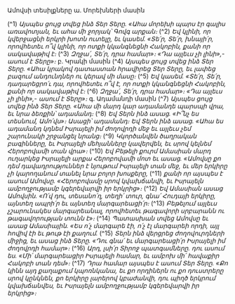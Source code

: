 
Ամովսի տեսիլքները
ա. Մորեխների մասին

(^1) _Այսպես ցույց տվեց ինձ Տեր Տերը.
«Ահա մորեխի պարս էր գալիս առավոտյան,
եւ ահա մի ջորյակ՝ Գովգ արքան։_
(^2) _Եվ կլինի, որ կվերջացնի երկրի խոտն ուտելը,
եւ կասեմ. «Տե՛ր, Տե՛ր, խնայի՛ր,
որովհետեւ ո՞վ կլինի, որ ոտքի կկանգնեցնի Հակոբին,
քանի որ սակավաթիվ է։_
(^3) _Զղջա՛, Տե՛ր, դրա համար»։
«Դա այլեւս չի լինի»,- ասում է Տերը»։_
բ. Կրակի մասին
(^4) _Այսպես ցույց տվեց ինձ Տեր Տերը.
«Ահա կրակով դատաստան հրավիրեց Տեր Տերը,
եւ լափեց բազում անդունդներ ու կերավ մի մասը։_
(^5) _Եվ կասեմ. «Տե՛ր, Տե՛ր, դադարեցրո՛ւ դա,
որովհետեւ ո՞վ է, որ ոտքի կկանգնեցնի Հակոբին,
քանի որ սակավաթիվ է։_
(^6) _Զղջա՛, Տե՛ր, դրա համար»։
«Դա այլեւս չի լինի»,- ասում է Տերը»։_
գ. Ադամանդի մասին
(^7) _Այսպես ցույց տվեց ինձ Տեր Տերը.
«Ահա մի մարդ կար ադամանդե պարսպի վրա,
եւ նրա ձեռքին՝ ադամանդ։_
(^8) _Եվ Տերն ինձ ասաց. «Ի՞նչ ես տեսնում, Ամո՛վս»։
Ասացի՝ ադամանդ։
Եվ Տերն ինձ ասաց. «Ահա ես ադամանդ կդնեմ Իսրայելի իմ ժողովրդի մեջ
եւ այլեւս չեմ շարունակի շրջանցել նրանց։_
(^9) _Կկործանվեն ծաղրական բագինները,
եւ Իսրայելի մեհյանները կավերվեն,
եւ սրով կելնեմ Հերոբովամի տան վրա»։_
(^10) _Եվ Բեթելի քուրմ Ամասիան մարդ ուղարկեց Իսրայելի արքա Հերոբովամի մոտ եւ ասաց.
«Ամովսը քո դեմ դավադրություններ է նյութում Իսրայելի տան մեջ,
եւ մեր երկիրը չի կարողանում տանել նրա բոլոր խոսքերը,_
(^11) _քանի որ այսպես է ասում Ամովսը.
«Հերոբովամը սրով կվախճանվի,
եւ Իսրայելն ամբողջությամբ կգերեվարվի իր երկրից»։_
(^12) _Եվ Ամասիան ասաց Ամովսին.
«Ո՛վ դու, տեսանո՛ղ, տեղի՛ տուր,
գնա՛ Հուդայի երկիրը,
այնտեղ ապրի՛ր եւ այնտեղ մարգարեացի՛ր։_
(^13) _Բեթելում այլեւս չշարունակես մարգարեանալ,
որովհետեւ թագավորի սրբարանն ու թագավորության տունն է»։_
(^14) _Պատասխան տվեց Ամովսը եւ ասաց Ամասիային.
«Ես ո՛չ մարգարե էի, ո՛չ էլ մարգարեի որդի,
այլ հովիվ էի եւ թութ էի քաղում._
(^15) _Տերն ինձ վերցրեց ժողովուրդների միջից, եւ ասաց ինձ Տերը.
«Դու գնա՛ եւ մարգարեացի՛ր Իսրայելի իմ ժողովրդի համար»։_
(^16) _Արդ, լսի՛ր Տիրոջ պատգամները.
դու ասում ես. «Մի՛ մարգարեացիր Իսրայելի համար,
եւ ամբոխ մի՛ հավաքիր Հակոբի տան դեմ»։_
(^17) _Դրա համար այսպես է ասում Տեր Տերը. «Քո կինն այդ քաղաքում կպոռնկանա,
եւ քո որդիներն ու քո դուստրերը սրով կընկնեն,
քո երկիրը լարերով կբաժանվի,
դու պիղծ երկրում կվախճանվես,
եւ Իսրայելն ամբողջությամբ կգերեվարվի իր երկրից»։_

